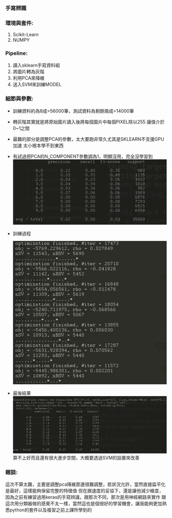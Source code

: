 ### 手寫辨識

### 環境與套件:
1. Scikit-Learn
2. NUMPY

### Pipeline:
1. 讀入sklearn手寫資料組
2. 將圖片轉為灰階
3. 利用PCA來降維
4. 送入SVM來訓練MODEL

###  細節與參數:
* 訓練資料約為8成=56000筆，測試資料為剩餘兩成=14000筆
* 轉灰階其實就是將原始圖片讀入後將每個圖片中每個PIXEL除以255 讓值介於0~1之間
* 最難的部分是調整PCA的參數，太大要跑非常久尤其是SKLEARN不支援GPU加速 太小根本學不到東西
* 有試過把PCA的N_COMPONENT參數調為1，明顯沒用，完全沒學習到
  ![FAIL](https://github.com/jt851113/ML2018_410421233/raw/master/photo/FAIL.png)
* 訓練過程

  ![Process](https://github.com/jt851113/ML2018_410421233/raw/master/photo/PROCESS.JPG)

* 最後結果
  ![FINAL](https://github.com/jt851113/ML2018_410421233/raw/master/photo/final.JPG)
  算不上好而且還有很大進步空間，大概要透過SVM的設置來改善
  
### 雜談:
這次不算太難，主要是調整pca降維那邊很難調整，若狀況允許，當然直接扁平化是最好，這樣能夠保留完整的特徵值
但在跟速度的妥協下，還是讓他減少維度，因為之前有練習過用keras的手寫辨識，跟那次不同，那次是用神經網路來實作
跟這次用分類器做的感覺不太一樣，當然這也是個很好的學習機會，讓我能夠更加熟悉python的套件以及複習之前上課所學到的
